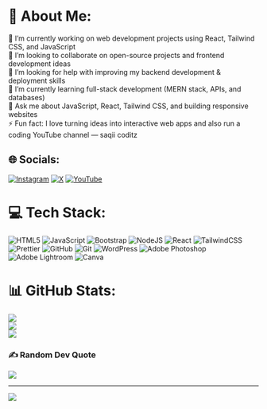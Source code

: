 # 💫 About Me:
🔭 I’m currently working on web development projects using React, Tailwind CSS, and JavaScript<br>👯 I’m looking to collaborate on open-source projects and frontend development ideas<br>🤝 I’m looking for help with improving my backend development & deployment skills<br>🌱 I’m currently learning full-stack development (MERN stack, APIs, and databases)<br>💬 Ask me about JavaScript, React, Tailwind CSS, and building responsive websites<br>⚡ Fun fact: I love turning ideas into interactive web apps and also run a coding YouTube channel — saqii coditz


## 🌐 Socials:
[![Instagram](https://img.shields.io/badge/Instagram-%23E4405F.svg?logo=Instagram&logoColor=white)](https://instagram.com/saqiicoditz) [![X](https://img.shields.io/badge/X-black.svg?logo=X&logoColor=white)](https://x.com/saqiicoditz) [![YouTube](https://img.shields.io/badge/YouTube-%23FF0000.svg?logo=YouTube&logoColor=white)](https://youtube.com/@saqiicoditz) 

# 💻 Tech Stack:
![HTML5](https://img.shields.io/badge/html5-%23E34F26.svg?style=for-the-badge&logo=html5&logoColor=white) ![JavaScript](https://img.shields.io/badge/javascript-%23323330.svg?style=for-the-badge&logo=javascript&logoColor=%23F7DF1E) ![Bootstrap](https://img.shields.io/badge/bootstrap-%238511FA.svg?style=for-the-badge&logo=bootstrap&logoColor=white) ![NodeJS](https://img.shields.io/badge/node.js-6DA55F?style=for-the-badge&logo=node.js&logoColor=white) ![React](https://img.shields.io/badge/react-%2320232a.svg?style=for-the-badge&logo=react&logoColor=%2361DAFB) ![TailwindCSS](https://img.shields.io/badge/tailwindcss-%2338B2AC.svg?style=for-the-badge&logo=tailwind-css&logoColor=white) ![Prettier](https://img.shields.io/badge/prettier-%23F7B93E.svg?style=for-the-badge&logo=prettier&logoColor=black) ![GitHub](https://img.shields.io/badge/github-%23121011.svg?style=for-the-badge&logo=github&logoColor=white) ![Git](https://img.shields.io/badge/git-%23F05033.svg?style=for-the-badge&logo=git&logoColor=white) ![WordPress](https://img.shields.io/badge/WordPress-%23117AC9.svg?style=for-the-badge&logo=WordPress&logoColor=white) ![Adobe Photoshop](https://img.shields.io/badge/adobe%20photoshop-%2331A8FF.svg?style=for-the-badge&logo=adobe%20photoshop&logoColor=white) ![Adobe Lightroom](https://img.shields.io/badge/Adobe%20Lightroom-31A8FF.svg?style=for-the-badge&logo=Adobe%20Lightroom&logoColor=white) ![Canva](https://img.shields.io/badge/Canva-%2300C4CC.svg?style=for-the-badge&logo=Canva&logoColor=white)
# 📊 GitHub Stats:
![](https://github-readme-stats.vercel.app/api?username=saqiiCoditz&theme=dark&hide_border=false&include_all_commits=false&count_private=false)<br/>
![](https://nirzak-streak-stats.vercel.app/?user=saqiiCoditz&theme=dark&hide_border=false)<br/>
![](https://github-readme-stats.vercel.app/api/top-langs/?username=saqiiCoditz&theme=dark&hide_border=false&include_all_commits=false&count_private=false&layout=compact)

### ✍️ Random Dev Quote
![](https://quotes-github-readme.vercel.app/api?type=horizontal&theme=radical)

---
[![](https://visitcount.itsvg.in/api?id=saqiiCoditz&icon=1&color=0)](https://visitcount.itsvg.in)

<!-- Proudly created with GPRM ( https://gprm.itsvg.in ) -->
